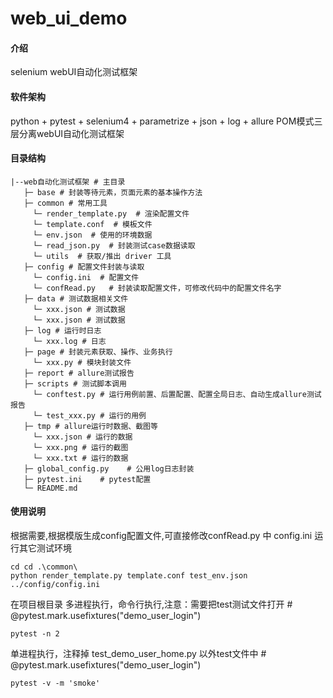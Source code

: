 # web_ui_demo

#### 介绍

selenium webUI自动化测试框架

#### 软件架构

python + pytest + selenium4 + parametrize + json + log + allure POM模式三层分离webUI自动化测试框架

#### 目录结构

    |--web自动化测试框架 # 主目录
       ├─ base # 封装等待元素，页面元素的基本操作方法
       ├─ common # 常用工具
         └─ render_template.py  # 渲染配置文件
         └─ template.conf  # 模板文件
         └─ env.json  # 使用的环境数据
         └─ read_json.py  # 封装测试case数据读取
         └─ utils  # 获取/推出 driver 工具
       ├─ config # 配置文件封装与读取
         └─ config.ini  # 配置文件
         └─ confRead.py   # 封装读取配置文件，可修改代码中的配置文件名字
       ├─ data # 测试数据相关文件
         └─ xxx.json # 测试数据
         └─ xxx.json # 测试数据
       ├─ log # 运行时日志
         └─ xxx.log # 日志
       ├─ page # 封装元素获取、操作、业务执行
         └─ xxx.py # 模块封装文件
       ├─ report # allure测试报告	
       ├─ scripts # 测试脚本调用
         └─ conftest.py # 运行用例前置、后置配置、配置全局日志、自动生成allure测试报告
         └─ test_xxx.py # 运行的用例
       ├─ tmp # allure运行时数据、截图等
         └─ xxx.json # 运行的数据
         └─ xxx.png # 运行的截图
         └─ xxx.txt # 运行的数据
       ├─ global_config.py	  # 公用log日志封装
       ├─ pytest.ini  	# pytest配置	  
       └─ README.md

#### 使用说明

根据需要,根据模版生成config配置文件,可直接修改confRead.py 中 config.ini 运行其它测试环境

```
cd cd .\common\
python render_template.py template.conf test_env.json ../config/config.ini
```

在项目根目录 多进程执行，命令行执行,注意：需要把test测试文件打开 # @pytest.mark.usefixtures("demo_user_login")

```
pytest -n 2
```

单进程执行，注释掉 test_demo_user_home.py 以外test文件中 # @pytest.mark.usefixtures("demo_user_login")

```
pytest -v -m 'smoke'
```
